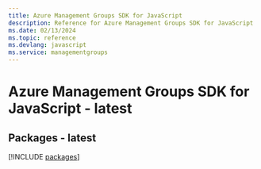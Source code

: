 ```yaml
---
title: Azure Management Groups SDK for JavaScript
description: Reference for Azure Management Groups SDK for JavaScript
ms.date: 02/13/2024
ms.topic: reference
ms.devlang: javascript
ms.service: managementgroups
---
```

# Azure Management Groups SDK for JavaScript - latest
## Packages - latest
[!INCLUDE [packages](management-groups-index.md)]